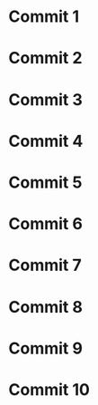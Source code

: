 # Commit 1
# Commit 2
# Commit 3
# Commit 4
# Commit 5
# Commit 6
# Commit 7
# Commit 8
# Commit 9
# Commit 10
